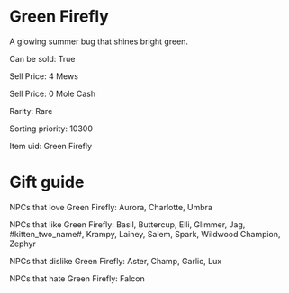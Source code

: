 # Green Firefly

A glowing summer bug that shines bright green.

Can be sold: True

Sell Price: 4 Mews

Sell Price: 0 Mole Cash

Rarity: Rare

Sorting priority: 10300

Item uid: Green Firefly

# Gift guide

NPCs that love Green Firefly: Aurora, Charlotte, Umbra

NPCs that like Green Firefly: Basil, Buttercup, Elli, Glimmer, Jag, #kitten_two_name#, Krampy, Lainey, Salem, Spark, Wildwood Champion, Zephyr

NPCs that dislike Green Firefly: Aster, Champ, Garlic, Lux

NPCs that hate Green Firefly: Falcon